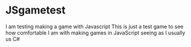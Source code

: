 # JSgametest
I am testing making a game with Javascript
This is just a test game to see how comfortable I am with making games in JavaScript seeing as I usually us C#

